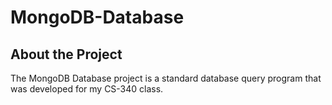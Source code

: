 # MongoDB-Database 

## About the Project

The MongoDB Database project is a standard database query program that was developed for my CS-340 class. 
